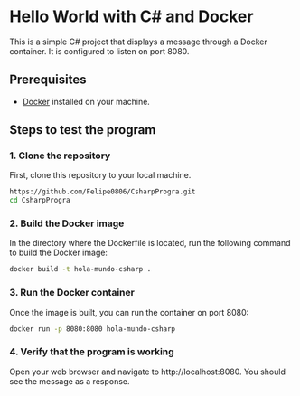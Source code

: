 # Hello World with C# and Docker

This is a simple C# project that displays a message through a Docker container. It is configured to listen on port 8080.

## Prerequisites

- [Docker](https://www.docker.com/) installed on your machine.

## Steps to test the program

### 1. Clone the repository
First, clone this repository to your local machine.

```bash
https://github.com/Felipe0806/CsharpProgra.git
cd CsharpProgra
```

### 2. Build the Docker image
In the directory where the Dockerfile is located, run the following command to build the Docker image:

```bash
docker build -t hola-mundo-csharp .
```

### 3. Run the Docker container
Once the image is built, you can run the container on port 8080:

```bash
docker run -p 8080:8080 hola-mundo-csharp
```

### 4. Verify that the program is working
Open your web browser and navigate to http://localhost:8080. You should see the message as a response.
